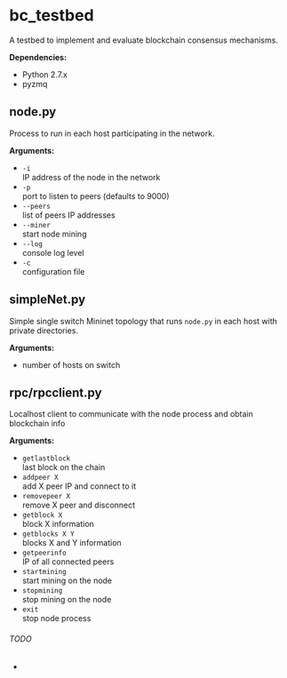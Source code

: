 # bc_testbed
A testbed to implement and evaluate blockchain consensus mechanisms.

**Dependencies:**
- Python 2.7.x
- pyzmq

## node.py

Process to run in each host participating in the network.

**Arguments:**
- `-i`  
IP address of the node in the network
- `-p`  
port to listen to peers (defaults to 9000)
- `--peers`  
list of peers IP addresses
- `--miner`  
start node mining
- `--log`  
console log level
- `-c`  
configuration file

## simpleNet.py

Simple single switch Mininet topology that runs `node.py` in each host with private directories.

**Arguments:**
- number of hosts on switch

## rpc/rpcclient.py

Localhost client to communicate with the node process and obtain blockchain info

**Arguments:**
- `getlastblock`  
last block on the chain
- `addpeer X`  
add X peer IP and connect to it
- `removepeer X`  
remove X peer and disconnect
- `getblock X`  
block X information
- `getblocks X Y`  
blocks X and Y information
- `getpeerinfo`  
IP of all connected peers  
- `startmining`  
start mining on the node  
- `stopmining`  
stop mining on the node  
- `exit`  
stop node process

###### TODO
- 
